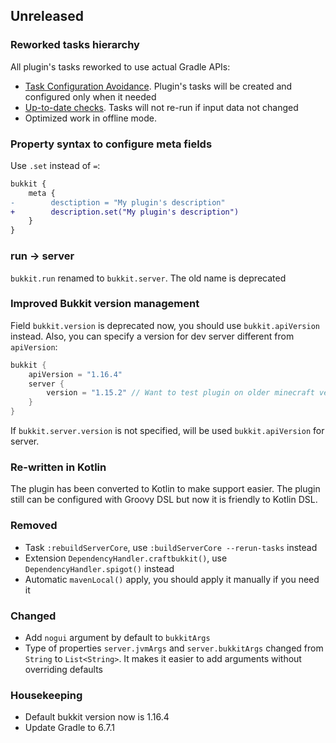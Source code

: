 ## Unreleased

### Reworked tasks hierarchy

All plugin's tasks reworked to use actual Gradle APIs:
- [Task Configuration Avoidance][tca].
  Plugin's tasks will be created and configured only when it needed
- [Up-to-date checks][uptodate].
  Tasks will not re-run if input data not changed
- Optimized work in offline mode.

### Property syntax to configure meta fields
Use `.set` instead of `=`:
```diff
bukkit {
    meta {
-        desctiption = "My plugin's description"
+        description.set("My plugin's description")
    }
}
```

### run -> server
`bukkit.run` renamed to `bukkit.server`. The old name is deprecated

### Improved Bukkit version management

Field `bukkit.version` is deprecated now, you should use `bukkit.apiVersion` instead.
Also, you can specify a version for dev server different from `apiVersion`:
```kotlin
bukkit {
    apiVersion = "1.16.4"
    server {
        version = "1.15.2" // Want to test plugin on older minecraft version 
    }
}
```
If `bukkit.server.version` is not specified, will be used `bukkit.apiVersion` for server.

### Re-written in Kotlin
The plugin has been converted to Kotlin to make support easier.
The plugin still can be configured with Groovy DSL but
now it is friendly to Kotlin DSL.

### Removed
- Task `:rebuildServerCore`, use `:buildServerCore --rerun-tasks` instead
- Extension `DependencyHandler.craftbukkit()`, use `DependencyHandler.spigot()` instead
- Automatic `mavenLocal()` apply, you should apply it manually if you need it

### Changed
- Add `nogui` argument by default to `bukkitArgs`
- Type of properties `server.jvmArgs` and `server.bukkitArgs` changed from `String` to `List<String>`.
  It makes it easier to add arguments without overriding defaults

### Housekeeping
- Default bukkit version now is 1.16.4
- Update Gradle to 6.7.1

[tca]: https://docs.gradle.org/current/userguide/task_configuration_avoidance.html
[uptodate]: https://docs.gradle.org/current/userguide/more_about_tasks.html#sec:up_to_date_checks
